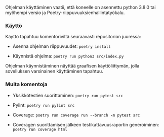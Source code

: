 Ohjelman käyttäminen vaatii, että koneelle on asennettu python 3.8.0 tai myöhempi versio ja Poetry-riippuvuuksienhallintatyökalu.

### Käyttö

Käyttö tapahtuu komentoriviltä seuraavasti repositorion juuressa:

- Asenna ohjelman riippuvuudet:
``` poetry install ```

- Käynnistä ohjelma:
``` poetry run python3 src/index.py ```

Ohjelman käynnistäminen näyttää graafisen käyttöliittymän, jolla sovelluksen varsinainen käyttäminen tapahtuu.


### Muita komentoja

- Yksikkötestien suorittaminen:
``` poetry run pytest src ```

- Pylint:
``` poetry run pylint src ```

- Coverage:
``` poetry run coverage run --branch -m pytest src ```

- Coveragen suorittamisen jälkeen testikattavuusraportin generoiminen:
``` poetry run coverage html ```

